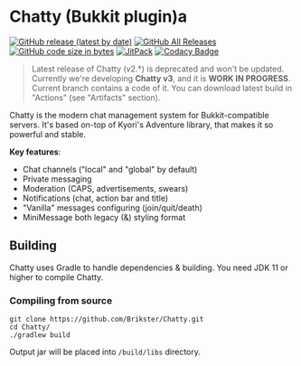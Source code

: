 # Chatty (Bukkit plugin)a

[![GitHub release (latest by date)](https://img.shields.io/github/v/release/Brikster/Chatty)](https://github.com/Brikster/Chatty/releases/latest)
[![GitHub All Releases](https://img.shields.io/github/downloads/Brikster/Chatty/total)](https://github.com/Brikster/Chatty/releases)
[![GitHub code size in bytes](https://img.shields.io/github/languages/code-size/Brikster/Chatty)](https://github.com/Brikster/Chatty/archive/master.zip)
[![JitPack](https://jitpack.io/v/Brikster/Chatty.svg)](https://jitpack.io/#Brikster/Chatty)
[![Codacy Badge](https://app.codacy.com/project/badge/Grade/815bf25f21da4c81b9e26bd1159df072)](https://www.codacy.com/gh/Brikster/Chatty/dashboard?utm_source=github.com&amp;utm_medium=referral&amp;utm_content=Brikster/Chatty&amp;utm_campaign=Badge_Grade)

> Latest release of Chatty (v2.*) is deprecated and won't be updated. 
> Currently we're developing **Chatty v3**, and it is **WORK IN PROGRESS**. Current branch contains a code of it. 
> You can download latest build in "Actions" (see "Artifacts" section).

Chatty is the modern chat management system for Bukkit-compatible servers. It's based on-top of Kyori's Adventure library, 
that makes it so powerful and stable.

**Key features**:
- Chat channels ("local" and "global" by default)
- Private messaging
- Moderation (CAPS, advertisements, swears)
- Notifications (chat, action bar and title)
- "Vanilla" messages configuring (join/quit/death)
- MiniMessage both legacy (&) styling format

## Building

Chatty uses Gradle to handle dependencies & building. You need JDK 11 or higher to compile Chatty.

### Compiling from source

```shell script
git clone https://github.com/Brikster/Chatty.git
cd Chatty/
./gradlew build
```

Output jar will be placed into `/build/libs` directory.
